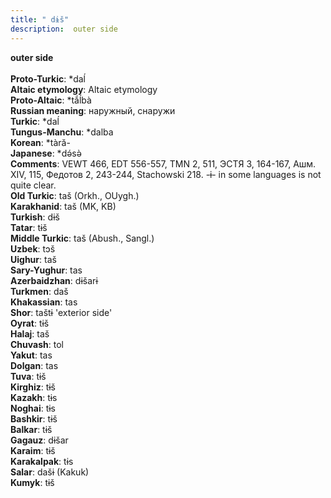 ```yaml
---
title: " dɨš"
description:  outer side
---
```

<strong> outer side</strong><br><br>
<strong>Proto-Turkic</strong>:  *daĺ<br>
<strong>Altaic etymology</strong>:  Altaic etymology<br>
<strong> Proto-Altaic</strong>:  *tắĺbà<br>
<strong>Russian meaning</strong>:  наружный, снаружи<br>
<strong>Turkic</strong>:  *daĺ<br>
<strong>Tungus-Manchu</strong>:  *dalba<br>
<strong>Korean</strong>:  *tàră-<br>
<strong>Japanese</strong>:  *dǝ́sǝ̀<br>
<strong>Comments</strong>:  VEWT 466, EDT 556-557, TMN 2, 511, ЭСТЯ 3, 164-167, Ашм. XIV, 115, Федотов 2, 243-244, Stachowski 218. -ɨ- in some languages is not quite clear.<br>
<strong>Old Turkic</strong>:  taš (Orkh., OUygh.)<br>
<strong>Karakhanid</strong>:  taš (MK, KB)<br>
<strong>Turkish</strong>:  dɨš<br>
<strong>Tatar</strong>:  tɨš<br>
<strong>Middle Turkic</strong>:  taš (Abush., Sangl.)<br>
<strong>Uzbek</strong>:  tɔš<br>
<strong>Uighur</strong>:  taš<br>
<strong>Sary-Yughur</strong>:  tas<br>
<strong>Azerbaidzhan</strong>:  dɨšarɨ<br>
<strong>Turkmen</strong>:  daš<br>
<strong>Khakassian</strong>:  tas<br>
<strong>Shor</strong>:  taštɨ 'exterior side'<br>
<strong>Oyrat</strong>:  tɨš<br>
<strong>Halaj</strong>:  taš<br>
<strong>Chuvash</strong>:  tol<br>
<strong>Yakut</strong>:  tas<br>
<strong>Dolgan</strong>:  tas<br>
<strong>Tuva</strong>:  tɨš<br>
<strong>Kirghiz</strong>:  tɨš<br>
<strong>Kazakh</strong>:  tɨs<br>
<strong>Noghai</strong>:  tɨs<br>
<strong>Bashkir</strong>:  tɨš<br>
<strong>Balkar</strong>:  tɨš<br>
<strong>Gagauz</strong>:  dɨšar<br>
<strong>Karaim</strong>:  tɨš<br>
<strong>Karakalpak</strong>:  tɨs<br>
<strong>Salar</strong>:  dašɨ (Kakuk)<br>
<strong>Kumyk</strong>:  tɨš<br>


